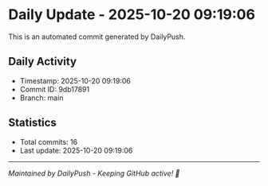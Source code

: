 # Daily Update - 2025-10-20 09:19:06

This is an automated commit generated by DailyPush.

## Daily Activity
- Timestamp: 2025-10-20 09:19:06
- Commit ID: 9db17891
- Branch: main

## Statistics
- Total commits: 16
- Last update: 2025-10-20 09:19:06

---
*Maintained by DailyPush - Keeping GitHub active! 🚀*
